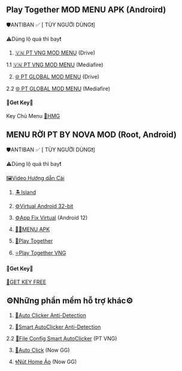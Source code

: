 Play Together MOD MENU APK (Androird)
-

🛡️ANTIBAN ✅ [ TÙY NGƯỜI DÙNG❗]

⚠️Dùng lộ quá thì bay❗

1. [🇻🇳 PT VNG MOD MENU](https://drive.google.com/open?id=1bUF2phqZYjIl6vcCm5NSU1HETGUVfqlM&usp=drive_copy) (Drive)

1.1 [🇻🇳 PT VNG MOD MENU](https://www.mediafire.com/file/ix5mmoz6fpo30ds/PLAY+TOGETHER+VNG_2.06.2.apk/file) (Mediafire)

2. [🌐 PT GLOBAL MOD MENU](https://drive.google.com/open?id=1XgnjfP3cG818Ll516ZEtu1WVW41oCp0r&usp=drive_copy) (Drive)

2.2 [🌐 PT GLOBAL MOD MENU](https://www.mediafire.com/file/l3r1c7fg28zxx2g/PLAY+TOGETHER_2.06.2.apk/file) (Mediafire)

#### 🔑Get Key🔑

Key Chủ Menu [🔑HMG](https://hmgteam.net/GETKEY/vipadminkey)

MENU RỜI PT BY NOVA MOD (Root, Android)
-
🛡️ANTIBAN ✅ [ TÙY NGƯỜI DÙNG❗]

⚠️Dùng lộ quá thì bay❗

[🖼️Video Hướng dẫn Cài](https://youtu.be/-kMpENr0hZ0?si=Etp31KFEHzCLtNrN)

1. [🏝️Island](https://play.google.com/store/apps/details?id=com.oasisfeng.island)

2. [⚙️Virtual Android 32-bit](https://www.mediafire.com/file/l3d6zwcrkounhzb/virtual+32bit.zip/file)

3. [⚙️App Fix Virtual](https://www.mediafire.com/file/q7ublftid3v0afj/App-Fix-Virtual.apk/file) (Android 12)

4. [👩‍💻MENU APK](https://www.mediafire.com/file/qty7hlqwt0p6me4/System_Nova.apk/file)

5. [🌟Play Together](https://play.google.com/store/apps/details?id=com.haegin.playtogether)

6. [⭐Play Together VNG](https://play.google.com/store/apps/details?id=com.vng.playtogether)

#### 🔑Get Key🔑

[🔑GET KEY FREE](https://nova.io.vn/getkey.php)

⚙️Những phần mềm hỗ trợ khác⚙️
-
1. [🔧Auto Clicker Anti-Detection](https://www.mediafire.com/file/emsyldtsjej2vmb/Auto_Clicker_%255BAnti-Detection%255D.apk/file)

2. [🔧Smart AutoClicker Anti-Detection](https://www.mediafire.com/file/fy42hwcwj3pr418/Smart_AutoClicker_%255BAnti-Detection%255D.apk/file)

2.2 [📁File Config Smart AutoClicker](https://www.mediafire.com/file/mt9j4mwkki1av7n/AUTO_CLICK_PT_MOD.zip/file) (PT VNG)

3. [🔧Auto Click](https://play.google.com/store/apps/details?id=uit.quocnguyen.autoclicker) (Now GG)

4. [🌀Nút Home Ảo](https://www.mediafire.com/file/w2rcbzy5btoz6aa/Easy_Touch_ADS_Removed.apk/file) (Now GG)
